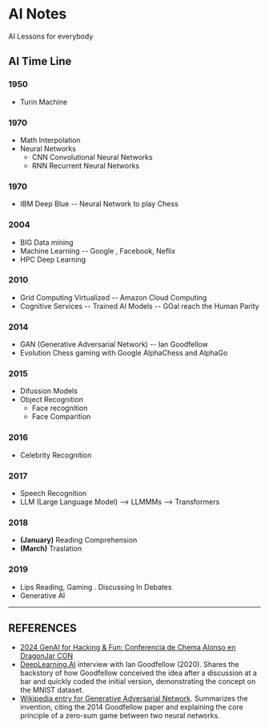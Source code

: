# AI Notes
AI Lessons for everybody

## AI Time Line

### 1950
*   Turin Machine

### 1970
*   Math Interpolation
*   Neural Networks
    *   CNN Convolutional Neural Networks
    *   RNN Recurrent Neural Networks
### 1970
*   IBM Deep Blue -- Neural Network to play Chess
  
### 2004
*   BIG Data mining
*   Machine Learning -- Google , Facebook, Neflix
*   HPC Deep Learning

### 2010
*   Grid Computing Virtualized  -- Amazon Cloud Computing
*   Cognitive Services -- Trained AI Models -- GOal reach the Human Parity 

### 2014
*   GAN (Generative Adversarial Network) --  Ian Goodfellow
*   Evolution Chess gaming with Google AlphaChess and  AlphaGo

### 2015
*   Difussion Models
*   Object Recognition
    *   Face recognition
    *   Face Comparition

### 2016
*   Celebrity Recognition

### 2017
*   Speech Recognition
*   LLM (Large Language Model) --> LLMMMs --> Transformers

### 2018
*   **(January)** Reading Comprehension
*   **(March)** Traslation

### 2019
*   Lips Reading, Gaming . Discussing In Debates
*   Generative AI

---

## REFERENCES
*   [2024 GenAI for Hacking & Fun: Conferencia de Chema Alonso en DragonJar CON](https://www.youtube.com/watch?v=IBXOMGhyqng&t=2646s)
*   [DeepLearning.AI](https://www.deeplearning.ai/the-batch/ian-goodfellow-a-man-a-plan-a-gan/) interview with Ian Goodfellow (2020). Shares the backstory of how Goodfellow conceived the idea after a discussion at a bar and quickly coded the initial version, demonstrating the concept on the MNIST dataset.
*   [Wikipedia entry for Generative Adversarial Network](https://en.wikipedia.org/wiki/Generative_adversarial_network). Summarizes the invention, citing the 2014 Goodfellow paper and explaining the core principle of a zero-sum game between two neural networks.
